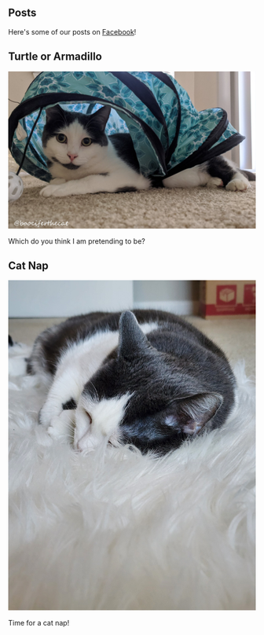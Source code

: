 ## Posts

Here's some of our posts on [Facebook](https://facebook.com/boociferthecat)!

## Turtle or Armadillo

![no one will see this except for forkers](https://raw.githubusercontent.com/boocifer1/boocifer1.github.io/main/44311DFF-5538-4378-9D94-43EC2956E013.jpeg)

Which do you think I am pretending to be?

## Cat Nap

![no one will see this except for forkers AGAIN](https://raw.githubusercontent.com/boocifer1/boocifer1.github.io/main/kat%20nap.jpg)

Time for a cat nap!

